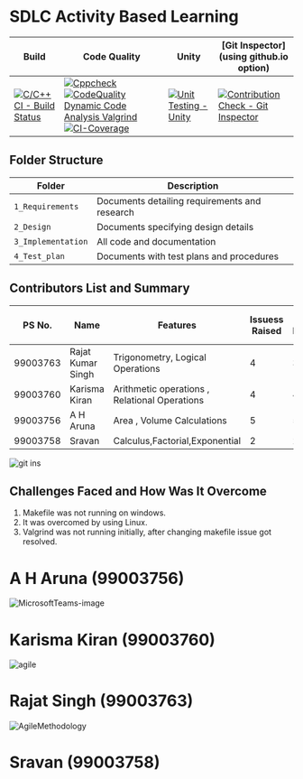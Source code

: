 
# SDLC Activity Based Learning


Build | Code Quality | Unity | [Git Inspector](using github.io option)
------|----------|-------|--------------
[![C/C++ CI - Build Status](https://github.com/99003756/NTEAM5_SDLC_CALCULATOR/actions/workflows/c-cpp.yml/badge.svg)](https://github.com/99003756/NTEAM5_SDLC_CALCULATOR/actions/workflows/c-cpp.yml)| [![Cppcheck](https://github.com/99003756/NTEAM5_SDLC_CALCULATOR/actions/workflows/cppcheck.yml/badge.svg)](https://github.com/99003756/NTEAM5_SDLC_CALCULATOR/actions/workflows/cppcheck.yml) [![CodeQuality Dynamic Code Analysis Valgrind](https://github.com/99003756/NTEAM5_SDLC_CALCULATOR/actions/workflows/CodeQuality_Dynamic.yml/badge.svg)](https://github.com/99003756/NTEAM5_SDLC_CALCULATOR/actions/workflows/CodeQuality_Dynamic.yml)[![CI-Coverage](https://github.com/99003756/NTEAM5_SDLC_CALCULATOR/actions/workflows/gcov.yml/badge.svg)](https://github.com/99003756/NTEAM5_SDLC_CALCULATOR/actions/workflows/gcov.yml)| [![Unit Testing - Unity](https://github.com/99003756/NTEAM5_SDLC_CALCULATOR/actions/workflows/unity.yml/badge.svg)](https://github.com/99003756/NTEAM5_SDLC_CALCULATOR/actions/workflows/unity.yml)| [![Contribution Check - Git Inspector](https://github.com/99003756/NTEAM5_SDLC_CALCULATOR/actions/workflows/gitInspector.yml/badge.svg)](https://github.com/99003756/NTEAM5_SDLC_CALCULATOR/actions/workflows/gitInspector.yml)






## Folder Structure
Folder             | Description
-------------------| -----------------------------------------
`1_Requirements`   | Documents detailing requirements and research
`2_Design`         | Documents specifying design details
`3_Implementation` | All code and documentation
`4_Test_plan`      | Documents with test plans and procedures

## Contributors List and Summary

PS No. |  Name   |    Features    | Issuess Raised |Issues Resolved|No Test Cases|Test Case Pass
-------|---------|----------------|----------------|---------------|-------------|--------------
99003763 | Rajat Kumar Singh  | Trigonometry, Logical Operations   | 4   | 3   |18    |18     
99003760 | Karisma Kiran | Arithmetic operations , Relational Operations   | 4   | 4  | 22   | 22
99003756 |A H Aruna  | Area , Volume Calculations   | 5     | 5   |11  |11
99003758 | Sravan | Calculus,Factorial,Exponential   | 2     | 2   |11  |11  

![git ins](https://user-images.githubusercontent.com/78867874/111102075-3f04a600-8571-11eb-9de7-84172fd45ed9.JPG)

## Challenges Faced and How Was It Overcome
1. Makefile was not running on windows.
2. It was overcomed by using Linux.
3. Valgrind was not running initially, after changing makefile issue got resolved.

# A H Aruna (99003756)

![MicrosoftTeams-image](https://user-images.githubusercontent.com/78867874/111103387-5abd7b80-8574-11eb-827e-6af4af4c4cd9.png)


# Karisma Kiran (99003760)

![agile](https://user-images.githubusercontent.com/78867874/111103320-3366ae80-8574-11eb-9c4c-465bdd2cc2e1.JPG)

# Rajat Singh (99003763)

![AgileMethodology](https://user-images.githubusercontent.com/78867874/111103411-690b9780-8574-11eb-8153-7474dd8950b6.PNG)

# Sravan (99003758)




